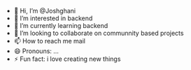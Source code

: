 - 👋 Hi, I’m @Joshghani
- 👀 I’m interested in backend
- 🌱 I’m currently learning backend
- 💞️ I’m looking to collaborate on communnity based projects
- 📫 How to reach me mail
- 😄 Pronouns: ...
- ⚡ Fun fact: i love creating new things

<!---
Joshghani/Joshghani is a ✨ special ✨ repository because its `README.md` (this file) appears on your GitHub profile.
You can click the Preview link to take a look at your changes.
--->
